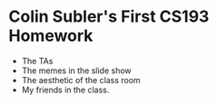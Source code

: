 # Colin Subler's First CS193 Homework

- The TAs
- The memes in the slide show
- The aesthetic of the class room
- My friends in the class.
